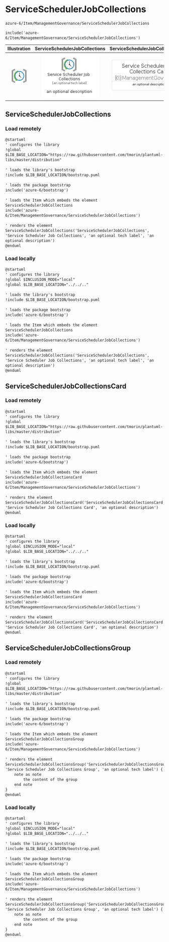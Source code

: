 # ServiceSchedulerJobCollections


```text
azure-6/Item/ManagementGovernance/ServiceSchedulerJobCollections
```

```text
include('azure-6/Item/ManagementGovernance/ServiceSchedulerJobCollections')
```



| Illustration | ServiceSchedulerJobCollections | ServiceSchedulerJobCollectionsCard | ServiceSchedulerJobCollectionsGroup |
| :---: | :---: | :---: | :---: |
| ![illustration for Illustration](../../../azure-6/Item/ManagementGovernance/ServiceSchedulerJobCollections.png) | ![illustration for ServiceSchedulerJobCollections](../../../azure-6/Item/ManagementGovernance/ServiceSchedulerJobCollections.Local.png) | ![illustration for ServiceSchedulerJobCollectionsCard](../../../azure-6/Item/ManagementGovernance/ServiceSchedulerJobCollectionsCard.Local.png) | ![illustration for ServiceSchedulerJobCollectionsGroup](../../../azure-6/Item/ManagementGovernance/ServiceSchedulerJobCollectionsGroup.Local.png) |




## ServiceSchedulerJobCollections

### Load remotely
```plantuml
@startuml
' configures the library
!global $LIB_BASE_LOCATION="https://raw.githubusercontent.com/tmorin/plantuml-libs/master/distribution"

' loads the library's bootstrap
!include $LIB_BASE_LOCATION/bootstrap.puml

' loads the package bootstrap
include('azure-6/bootstrap')

' loads the Item which embeds the element ServiceSchedulerJobCollections
include('azure-6/Item/ManagementGovernance/ServiceSchedulerJobCollections')

' renders the element
ServiceSchedulerJobCollections('ServiceSchedulerJobCollections', 'Service Scheduler Job Collections', 'an optional tech label', 'an optional description')
@enduml
```

### Load locally
```plantuml
@startuml
' configures the library
!global $INCLUSION_MODE="local"
!global $LIB_BASE_LOCATION="../../.."

' loads the library's bootstrap
!include $LIB_BASE_LOCATION/bootstrap.puml

' loads the package bootstrap
include('azure-6/bootstrap')

' loads the Item which embeds the element ServiceSchedulerJobCollections
include('azure-6/Item/ManagementGovernance/ServiceSchedulerJobCollections')

' renders the element
ServiceSchedulerJobCollections('ServiceSchedulerJobCollections', 'Service Scheduler Job Collections', 'an optional tech label', 'an optional description')
@enduml
```

## ServiceSchedulerJobCollectionsCard

### Load remotely
```plantuml
@startuml
' configures the library
!global $LIB_BASE_LOCATION="https://raw.githubusercontent.com/tmorin/plantuml-libs/master/distribution"

' loads the library's bootstrap
!include $LIB_BASE_LOCATION/bootstrap.puml

' loads the package bootstrap
include('azure-6/bootstrap')

' loads the Item which embeds the element ServiceSchedulerJobCollectionsCard
include('azure-6/Item/ManagementGovernance/ServiceSchedulerJobCollections')

' renders the element
ServiceSchedulerJobCollectionsCard('ServiceSchedulerJobCollectionsCard', 'Service Scheduler Job Collections Card', 'an optional description')
@enduml
```

### Load locally
```plantuml
@startuml
' configures the library
!global $INCLUSION_MODE="local"
!global $LIB_BASE_LOCATION="../../.."

' loads the library's bootstrap
!include $LIB_BASE_LOCATION/bootstrap.puml

' loads the package bootstrap
include('azure-6/bootstrap')

' loads the Item which embeds the element ServiceSchedulerJobCollectionsCard
include('azure-6/Item/ManagementGovernance/ServiceSchedulerJobCollections')

' renders the element
ServiceSchedulerJobCollectionsCard('ServiceSchedulerJobCollectionsCard', 'Service Scheduler Job Collections Card', 'an optional description')
@enduml
```

## ServiceSchedulerJobCollectionsGroup

### Load remotely
```plantuml
@startuml
' configures the library
!global $LIB_BASE_LOCATION="https://raw.githubusercontent.com/tmorin/plantuml-libs/master/distribution"

' loads the library's bootstrap
!include $LIB_BASE_LOCATION/bootstrap.puml

' loads the package bootstrap
include('azure-6/bootstrap')

' loads the Item which embeds the element ServiceSchedulerJobCollectionsGroup
include('azure-6/Item/ManagementGovernance/ServiceSchedulerJobCollections')

' renders the element
ServiceSchedulerJobCollectionsGroup('ServiceSchedulerJobCollectionsGroup', 'Service Scheduler Job Collections Group', 'an optional tech label') {
    note as note
        the content of the group
    end note
}
@enduml
```

### Load locally
```plantuml
@startuml
' configures the library
!global $INCLUSION_MODE="local"
!global $LIB_BASE_LOCATION="../../.."

' loads the library's bootstrap
!include $LIB_BASE_LOCATION/bootstrap.puml

' loads the package bootstrap
include('azure-6/bootstrap')

' loads the Item which embeds the element ServiceSchedulerJobCollectionsGroup
include('azure-6/Item/ManagementGovernance/ServiceSchedulerJobCollections')

' renders the element
ServiceSchedulerJobCollectionsGroup('ServiceSchedulerJobCollectionsGroup', 'Service Scheduler Job Collections Group', 'an optional tech label') {
    note as note
        the content of the group
    end note
}
@enduml
```

